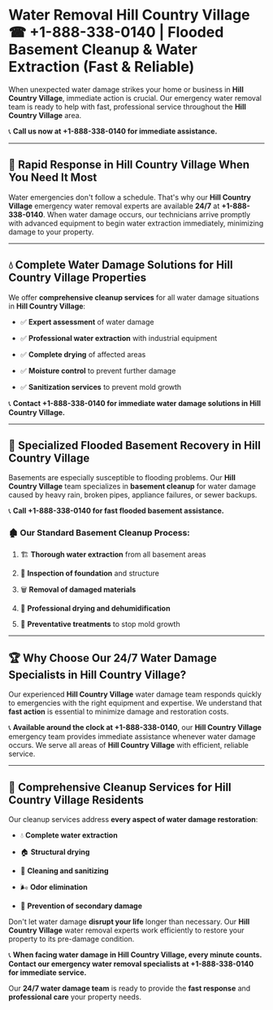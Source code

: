 # Water Removal Hill Country Village ☎ +1-888-338-0140 | Flooded Basement Cleanup & Water Extraction (Fast & Reliable)

When unexpected water damage strikes your home or business in **Hill Country Village**, immediate action is crucial. Our emergency water removal team is ready to help with fast, professional service throughout the **Hill Country Village** area. 

📞 **Call us now at +1-888-338-0140 for immediate assistance.**
---
## 🚀 Rapid Response in Hill Country Village When You Need It Most
Water emergencies don't follow a schedule. That's why our **Hill Country Village** emergency water removal experts are available **24/7** at **+1-888-338-0140**. When water damage occurs, our technicians arrive promptly with advanced equipment to begin water extraction immediately, minimizing damage to your property.
---
## 💧 Complete Water Damage Solutions for Hill Country Village Properties
We offer **comprehensive cleanup services** for all water damage situations in **Hill Country Village**:
- ✅ **Expert assessment** of water damage  
- ✅ **Professional water extraction** with industrial equipment  
- ✅ **Complete drying** of affected areas  
- ✅ **Moisture control** to prevent further damage  
- ✅ **Sanitization services** to prevent mold growth  
📞 **Contact +1-888-338-0140 for immediate water damage solutions in Hill Country Village.**
---
## 🌊 Specialized Flooded Basement Recovery in Hill Country Village
Basements are especially susceptible to flooding problems. Our **Hill Country Village** team specializes in **basement cleanup** for water damage caused by heavy rain, broken pipes, appliance failures, or sewer backups. 
📞 **Call +1-888-338-0140 for fast flooded basement assistance.**
### 🏚️ Our Standard Basement Cleanup Process:
1. 🏗️ **Thorough water extraction** from all basement areas  
2. 🔎 **Inspection of foundation** and structure  
3. 🗑️ **Removal of damaged materials**  
4. 💨 **Professional drying and dehumidification**  
5. 🚫 **Preventative treatments** to stop mold growth  
---
## 🏆 Why Choose Our 24/7 Water Damage Specialists in Hill Country Village?
Our experienced **Hill Country Village** water damage team responds quickly to emergencies with the right equipment and expertise. We understand that **fast action** is essential to minimize damage and restoration costs.
📞 **Available around the clock at +1-888-338-0140**, our **Hill Country Village** emergency team provides immediate assistance whenever water damage occurs. We serve all areas of **Hill Country Village** with efficient, reliable service.
---
## 🧹 Comprehensive Cleanup Services for Hill Country Village Residents
Our cleanup services address **every aspect of water damage restoration**:
- 💧 **Complete water extraction**  
- 🏠 **Structural drying**  
- 🧼 **Cleaning and sanitizing**  
- 🌬️ **Odor elimination**  
- 🚫 **Prevention of secondary damage**  
Don't let water damage **disrupt your life** longer than necessary. Our **Hill Country Village** water removal experts work efficiently to restore your property to its pre-damage condition.
📞 **When facing water damage in Hill Country Village, every minute counts. Contact our emergency water removal specialists at +1-888-338-0140 for immediate service.**
Our **24/7 water damage team** is ready to provide the **fast response** and **professional care** your property needs.
